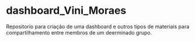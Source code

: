 # dashboard_Vini_Moraes
Repositorio para criação de uma dashboard e outros tipos de materiais para compartilhamento entre membros de um deerminado grupo.
